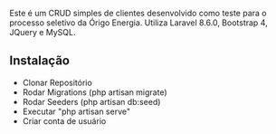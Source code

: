 Este é um CRUD simples de clientes desenvolvido como teste para o processo seletivo da Órigo Energia. Utiliza Laravel 8.6.0, Bootstrap 4, JQuery e MySQL.

## Instalação

- Clonar Repositório
- Rodar Migrations (php artisan migrate)
- Rodar Seeders (php artisan db:seed)
- Executar "php artisan serve"
- Criar conta de usuário